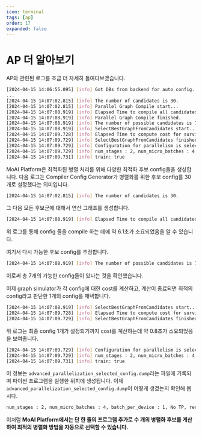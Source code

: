 ```yaml
---
icon: terminal
tags: [ap]
order: 17
expanded: false
---
```


# AP 더 알아보기

AP와 관련된 로그를 조금 더 자세히 들여다보겠습니다.

```bash
[2024-04-15 14:06:55.095] [info] Got DBs from backend for auto config.
...
[2024-04-15 14:07:02.815] [info] The number of candidates is 30.
[2024-04-15 14:07:02.815] [info] Parallel Graph Compile start...
[2024-04-15 14:07:08.919] [info] Elapsed Time to compile all candidates = 6103 [ms]
[2024-04-15 14:07:08.919] [info] Parallel Graph Compile finished.
[2024-04-15 14:07:08.919] [info] The number of possible candidates is 7.
[2024-04-15 14:07:08.919] [info] SelectBestGraphFromCandidates start...
[2024-04-15 14:07:09.728] [info] Elapsed Time to compute cost for survived candidates = 808 [ms]
[2024-04-15 14:07:09.729] [info] SelectBestGraphFromCandidates finished.
[2024-04-15 14:07:09.729] [info] Configuration for parallelism is selected.
[2024-04-15 14:07:09.729] [info] num_stages : 2, num_micro_batches : 4, batch_per_device : 1, No TP, recomputation : 0, distribute_param : true, distribute_low_prec_param : false
[2024-04-15 14:07:09.731] [info] train: true
```

MoAI Platform은 최적화된 병렬 처리를 위해 다양한 최적화 후보 config들을 생성합니다. 다음 로그는 Compiler Config Generator가 병렬화를 위한 후보 config를 30개로 설정했다는 의미입니다.

```bash
[2024-04-15 14:07:02.815] [info] The number of candidates is 30.
```

그 다음 모든 후보군에 대해서 연산 그래프를 생성합니다.

```bash
[2024-04-15 14:07:08.919] [info] Elapsed Time to compile all candidates = 6103 [ms]
```

위 로그를 통해 config 들을 compile 하는 데에 약 6.1초가 소요되었음을 알 수 있습니다.

여기서 다시 가능한 후보 config를 추정합니다.

```bash
[2024-04-15 14:07:08.919] [info] The number of possible candidates is 7.
```

이로써 총 7개의 가능한 config들이 있다는 것을 확인했습니다.

이제 graph simulator가 각 config에 대한 cost를 계산하고, 계산이 종료되면 최적의 config라고 판단한 1개의 config를 채택합니다.

```bash
[2024-04-15 14:07:08.919] [info] SelectBestGraphFromCandidates start...
[2024-04-15 14:07:09.728] [info] Elapsed Time to compute cost for survived candidates = 808 [ms]
[2024-04-15 14:07:09.729] [info] SelectBestGraphFromCandidates finished.
```

위 로그는 최종 config 1개가 설정되기까지 cost를 계산하는데 약 0.8초가 소요되었음을 보여줍니다.

```bash
[2024-04-15 14:07:09.729] [info] Configuration for parallelism is selected.
[2024-04-15 14:07:09.729] [info] num_stages : 2, num_micro_batches : 4, batch_per_device : 1, No TP, recomputation : 0, distribute_param : true, distribute_low_prec_param : false
[2024-04-15 14:07:09.731] [info] train: true
```

이 정보는 `advanced_parallelization_selected_config.dump`라는 파일에 기록되며 파이썬 프로그램을 실행한 위치에 생성됩니다. 이제 `advanced_parallelization_selected_config.dump`이 어떻게 생겼는지 확인해 봅시다.

```bash
num_stages : 2, num_micro_batches : 4, batch_per_device : 1, No TP, recomputation : 0, distribute_param : true, distribute_low_prec_param : false
```

이처럼 **MoAI Platform에서는 단 한 줄의 프로그램 추가로 수 개의 병렬화 후보를 계산하여 최적의 병렬화 방법을 자동으로 선택할 수 있습니다.**


